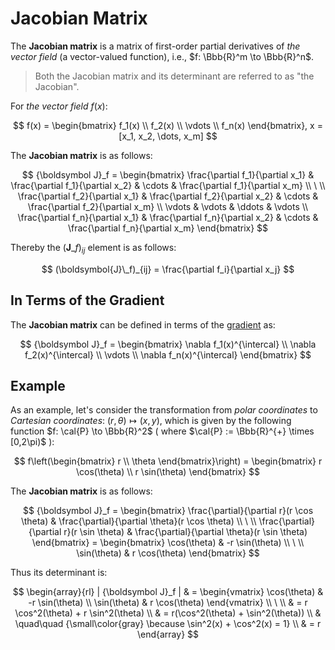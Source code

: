 # Jacobian Matrix

The **Jacobian matrix** is a matrix of first-order partial derivatives of _the vector field_ (a vector-valued function), i.e., $f: \Bbb{R}^m \to \Bbb{R}^n$.

> Both the Jacobian matrix and its determinant are referred to as "the Jacobian".

For _the vector field_ $f(x)$:

$$
f(x) = \begin{bmatrix}
f_1(x)
\\
f_2(x)
\\
\vdots
\\
f_n(x)
\end{bmatrix}, x = [x_1, x_2, \dots, x_m]
$$

The **Jacobian matrix** is as follows:

$$
{\boldsymbol J}_f = \begin{bmatrix}
\frac{\partial f_1}{\partial x_1} & \frac{\partial f_1}{\partial x_2} & \cdots & \frac{\partial f_1}{\partial x_m}
\\
\ 
\\
\frac{\partial f_2}{\partial x_1} & \frac{\partial f_2}{\partial x_2} & \cdots & \frac{\partial f_2}{\partial x_m}
\\
\vdots & \vdots & \ddots & \vdots
\\
\frac{\partial f_n}{\partial x_1} & \frac{\partial f_n}{\partial x_2} & \cdots & \frac{\partial f_n}{\partial x_m}
\end{bmatrix}
$$

Thereby the $(\boldsymbol{J}\_f)_{ij}$ element is as follows:

$$
(\boldsymbol{J}\_f)_{ij} = \frac{\partial f_i}{\partial x_j}
$$

## In Terms of the Gradient

The **Jacobian matrix** can be defined in terms of the [gradient](https://github.com/damianc/math-notes/blob/master/vectors/vc/function-gradient.md) as:

$$
{\boldsymbol J}_f = \begin{bmatrix}
\nabla f_1(x)^{\intercal}
\\
\nabla f_2(x)^{\intercal}
\\
\vdots
\\
\nabla f_n(x)^{\intercal}
\end{bmatrix}
$$

## Example

As an example, let's consider the transformation from _polar coordinates_ to _Cartesian coordinates_: $(r,\theta) \mapsto (x,y)$, which is given by the following function $f: \cal{P} \to \Bbb{R}^2$ ( where $\cal{P} := \Bbb{R}^{+} \times [0,2\pi)$ ):

$$
f\left(\begin{bmatrix}
r
\\
\theta
\end{bmatrix}\right) = \begin{bmatrix}
r \cos(\theta)
\\
r \sin(\theta)
\end{bmatrix}
$$

The **Jacobian matrix** is as follows:

$$
{\boldsymbol J}_f = \begin{bmatrix}
\frac{\partial}{\partial r}(r \cos \theta) & \frac{\partial}{\partial \theta}(r \cos \theta)
\\
\ 
\\
\frac{\partial}{\partial r}(r \sin \theta) & \frac{\partial}{\partial \theta}(r \sin \theta)
\end{bmatrix} = \begin{bmatrix}
\cos(\theta) & -r \sin(\theta)
\\
\ 
\\
\sin(\theta) & r \cos(\theta)
\end{bmatrix}
$$

Thus its determinant is:

$$
\begin{array}{rl}
| {\boldsymbol J}_f | & = \begin{vmatrix}
\cos(\theta) & -r \sin(\theta)
\\
\sin(\theta) & r \cos(\theta)
\end{vmatrix}
\\
\ 
\\
& = r \cos^2(\theta) + r \sin^2(\theta)
\\
& = r(\cos^2(\theta) + \sin^2(\theta))
\\
& \quad\quad {\small\color{gray} \because \sin^2(x) + \cos^2(x) = 1}
\\
& = r
\end{array}
$$
